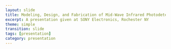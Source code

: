 ```yaml
---
layout: slide
title: Modeling, Design, and Fabrication of Mid-Wave Infrared Photodetectors
excerpt: A presentation given at SONY Electronics, Rochester NY
theme: simple
transition: slide
tags: [presentation]
category: presentation
---
```


<section data-markdown data-background-image="https://brendanmarozas.github.io/images/PresentSONY2020/Slide1.png" 
data-background-size="contain" data-transition="slide-in fade-out"></section>
